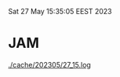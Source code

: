 Sat 27 May 15:35:05 EEST 2023
# JAM
<a href='./cache/202305/27_15.log'>./cache/202305/27_15.log</a>
